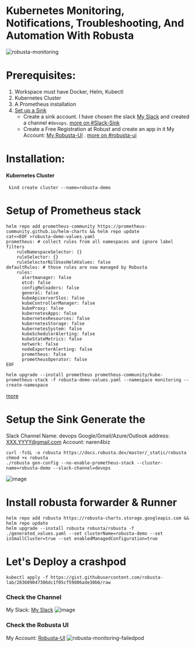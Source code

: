 # Kubernetes Monitoring, Notifications, Troubleshooting, And Automation With Robusta
![robusta-monitoring](https://github.com/user-attachments/assets/1c7bd4dc-fa2f-47a7-a80f-8f766030e25b)

# Prerequisites:
  1. Workspace must have Docker, Helm, Kubectl  
  2. Kubernetes Cluster 
  3. A Prometheus installation
  4. [Set up a Sink](https://docs.robusta.dev/master/configuration/sinks/index.html)
     - Create a sink account. I have chosen the slack [My Slack](https://narenorg.slack.com) and created a channel  `#devops`. [more on #Slack-Sink](https://docs.robusta.dev/master/configuration/sinks/slack.html)      
     - Create a Free Registration at Robust and create an app in it My Account: [My Robusta-UI](https://platform.robusta.dev/naren4biz/settings#account) .  [more on #robusta-ui](https://docs.robusta.dev/master/configuration/sinks/RobustaUI.html)
     
# Installation:
#### Kubernetes Cluster
```
 kind create cluster --name=robusta-demo
```
# Setup of Prometheus stack
```
helm repo add prometheus-community https://prometheus-community.github.io/helm-charts && helm repo update
cat<<EOF >robusta-demo-values.yaml
prometheus: # collect rules from all namespaces and ignore label filters
    ruleNamespaceSelector: {}
    ruleSelector: {}
    ruleSelectorNilUsesHelmValues: false
defaultRules: # those rules are now managed by Robusta
    rules:
      alertmanager: false
      etcd: false
      configReloaders: false
      general: false
      kubeApiserverSlos: false
      kubeControllerManager: false
      kubeProxy: false
      kubernetesApps: false
      kubernetesResources: false
      kubernetesStorage: false
      kubernetesSystem: false
      kubeSchedulerAlerting: false
      kubeStateMetrics: false
      network: false
      nodeExporterAlerting: false
      prometheus: false
      prometheusOperator: false
EOF

helm upgrade --install prometheus prometheus-community/kube-prometheus-stack -f robusta-demo-values.yaml --namespace monitoring --create-namespace     

```
[more](https://naren4b.github.io/nks/docs/prometheus_pushgateway.html#installing-prometheus--prometheus-operator)

# Setup the Sink Generate the 
Slack Channel Name: devops 
Google/Gmail/Azure/Outlook address: XXX.YYYY@gmail.com
Account: naren4biz

``` 
curl -fsSL -o robusta https://docs.robusta.dev/master/_static/robusta
chmod +x robusta
./robusta gen-config --no-enable-prometheus-stack --cluster-name=robusta-demo --slack-channel=devops
```
![image](https://github.com/user-attachments/assets/1181a823-69ca-4332-b6f7-2812e93f28b1)



# Install robusta forwarder & Runner  
```
helm repo add robusta https://robusta-charts.storage.googleapis.com && helm repo update
helm upgrade --install robusta robusta/robusta -f ./generated_values.yaml --set clusterName=robusta-demo --set isSmallCluster=true --set enabledManagedConfiguration=true 
```
# Let's Deploy a crashpod 
```
kubectl apply -f https://gist.githubusercontent.com/robusta-lab/283609047306dc1f05cf59806ade30b6/raw
```
### Check the Channel 
My Slack: [My Slack](https://narenorg.slack.com/archives/CP2PBCJ9J/p1723299440028189)
![image](https://github.com/user-attachments/assets/a88d5fa7-21b5-4d33-a615-9033af64fe68)

### Check the Robusta UI
My Account: [Robusta-UI](https://platform.robusta.dev/naren4biz/apps?isGrouped=false&statusSort=%22asc%22&page=1)
![robusta-monitoring-failedpod](https://github.com/user-attachments/assets/e0671ed3-ec76-4712-be50-241b848c81c1)


  
